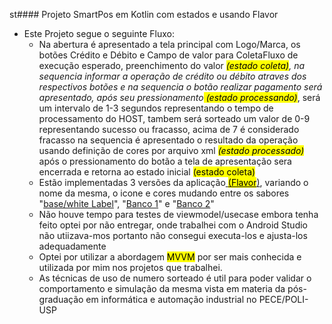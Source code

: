 st#### Projeto SmartPos em Kotlin com estados e usando Flavor

* Este Projeto segue o seguinte Fluxo:
  * Na abertura é apresentado a tela principal com Logo/Marca, os botões Crédito e Débito e Campo de valor para ColetaFluxo de execução esperado, preenchimento do valor *<mark>(estado coleta)</mark>, na sequencia informar a operação de crédito ou débito atraves dos respectivos botões e na sequencia o botão realizar pagamento será apresentado, após seu pressionamento<mark> (estado processando)</mark>*, será um intervalo de 1-3 segundos representando o tempo de processamento do HOST, tambem será sorteado um valor de 0-9 representando sucesso ou fracasso, acima de 7 é considerado fracasso na sequencia é apresentado o resultado da operação usando definição de cores por arquivo xml <mark>*(estado processado)*</mark> após o pressionamento do botão a tela de apresentação sera encerrada e retorna ao estado inicial <mark>(estado coleta)</mark>
  * Estão implementadas 3 versões da aplicação<u> <mark>(Flavor</mark>)</u>, variando o nome da mesma, o icone e cores mudando entre os sabores "<u>base/white Label</u>", "<u>Banco 1</u>" e "<u>Banco 2</u>"
  * Não houve tempo para testes de viewmodel/usecase embora tenha feito optei por não entregar, onde trabalhei com o Android Studio não utiizava-mos portanto não consegui executa-los e ajusta-los adequadamente
  * Optei por utilizar a abordagem <mark>MVVM</mark> por ser mais conhecida e utilizada por mim nos projetos que trabalhei.
  * As técnicas de uso de numero sorteado é util para poder validar o comportamento e simulação da mesma vista em materia da pós-graduação em informática e automação industrial no PECE/POLI-USP
